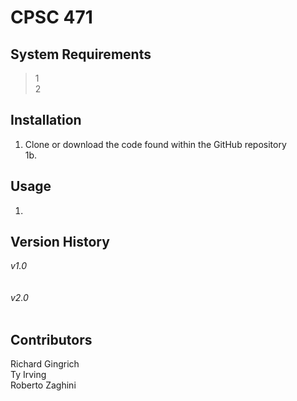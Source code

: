 # CPSC 471

## System Requirements
> 1 </br>
> 2

## Installation
1. Clone or download the code found within the GitHub repository </br>
1b. 

## Usage
1. 

## Version History
*v1.0* <br/>
 </br>
</br>
*v2.0* </br>
</br>


## Contributors
Richard Gingrich </br>
Ty Irving </br>
Roberto Zaghini </br>
